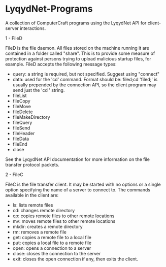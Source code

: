 LyqydNet-Programs
=================

A collection of ComputerCraft programs using the LyqydNet API for
client-server interactions.

1 - FileD

FileD is the file daemon.  All files stored on the machine running it
are contained in a folder called "share".  This is to provide some
measure of protection against persons trying to upload malicious startup
files, for example. FileD accepts the following message types:

- query: a string is required, but not specified. Suggest using
	"connect"
- data: used for the 'cd' command. Format should be:
	filed;cd <directory>
	'filed;' is usually prepended by the connection API, so the client
	program may send just the 'cd <directory>' string.
- fileList
- fileCopy
- fileMove
- fileDelete
- fileMakeDirectory
- fileQuery
- fileSend
- fileHeader
- fileData
- fileEnd
- close

See the LyqydNet API documentation for more information on the file
transfer protocol packets.

2 - FileC

FileC is the file transfer client. It may be started with no options or
a single option specifying the name of a server to connect to. The
commands available in the client are:

- ls: lists remote files
- cd: changes remote directory
- cp: copies remote files to other remote locations
- mv: moves remote files to other remote locations
- mkdir: creates a remote directory
- rm: removes a remote file
- get: copies a remote file to a local file
- put: copies a local file to a remote file
- open: opens a connection to a server
- close: closes the connection to the server
- exit: closes the open connection if any, then exits the client.